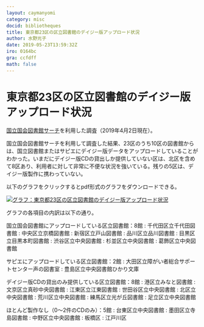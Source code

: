 ```yaml
---
layout: caymanyomi
category: misc
docid: bibliotheques
title: 東京都23区の区立図書館のデイジー版アップロード状況
author: 水野光子
date: 2019-05-23T13:59:32Z
iro: 0164bc
gra: ccfdff
math: false
---
```


# 東京都23区の区立図書館のデイジー版アップロード状況

[国立国会図書館サーチ](https://iss.ndl.go.jp/)を利用した調査（2019年4月2日現在）。

国立国会図書館サーチを利用して調査した結果、23区のうち10区の図書館からは、国立図書館またはサピエにデイジー版データをアップロードしていることがわかった。いまだにデイジー版CDの貸出しか提供していない区は、北区を含めて8区あり、利用者に対して非常に不便な状況を強いている。残りの5区は、デイジー版製作に携わっていない。

以下のグラフをクリックするとpdf形式のグラフをダウンロードできる。

<a href="media/bibliotheques/bibliotheques.pdf"><img src="media/bibliotheques/bibliotheques.png" alt="グラフ：東京都23区の区立図書館のデイジー版アップロード状況" srcset="media/bibliotheques/bibliotheques.svg" class="fullw" /></a>

グラフの各項目の内訳は以下の通り。

国立国会図書館にアップロードしている区立図書館：8館
: 千代田区立千代田図書館
: 中央区立京橋図書館
: 新宿区立戸山図書館
: 品川区立品川図書館
: 目黒区立目黒本町図書館
: 渋谷区立中央図書館
: 杉並区立中央図書館
: 葛飾区立中央図書館

サピエにアップロードしている区立図書館：2館
: 大田区立障がい者総合サポートセンター声の図書室
: 豊島区立中央図書館ひかり文庫

デイジー版CDの貸出のみ提供している区立図書館：8館
: 港区立みなと図書館
: 文京区立真砂中央図書館
: 江東区立江東図書館
: 世田谷区立中央図書館
: 北区立中央図書館
: 荒川区立中央図書館
: 練馬区立光が丘図書館
: 足立区立中央図書館

ほとんど製作なし（0〜2件のCDのみ）：5館
: 台東区立中央図書館
: 墨田区立寺島図書館
: 中野区立中央図書館
: 板橋区
: 江戸川区


